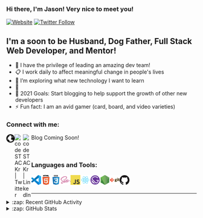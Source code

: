 ### Hi there, I'm Jason! Very nice to meet you!

[![Website](https://img.shields.io/website?label=jasonalong.com&style=for-the-badge&url=https%3A%2F%2Fjasonalong.com)](http://jasonalong.com)
[![Twitter Follow](https://img.shields.io/twitter/follow/jlong5795?color=1DA1F2&logo=twitter&style=for-the-badge)](https://twitter.com/intent/follow?original_referer=https%3A%2F%2Fgithub.com%2Fjlong5795&screen_name=jlong5795)

## I'm a soon to be Husband, Dog Father, Full Stack Web Developer, and Mentor!

- 🔭 I have the privilege of leading an amazing dev team!
- 📋 I work daily to affect meaningful change in people's lives
- 🌱 I’m exploring what new technology I want to learn
- 👯 
- 🥅 2021 Goals: Start blogging to help support the growth of other new developers
- ⚡ Fun fact: I am an avid gamer (card, board, and video varieties)

### Connect with me:

[<img align="left" alt="codeSTACKr.com" width="22px" src="https://raw.githubusercontent.com/iconic/open-iconic/master/svg/globe.svg" />][website]
[<img align="left" alt="codeSTACKr | Twitter" width="22px" src="https://cdn.jsdelivr.net/npm/simple-icons@v3/icons/twitter.svg" />][twitter]
[<img align="left" alt="codeSTACKr | LinkedIn" width="22px" src="https://cdn.jsdelivr.net/npm/simple-icons@v3/icons/linkedin.svg" />][linkedin]
Blog Coming Soon!

<br />

### Languages and Tools:
<img align="left" alt="Visual Studio Code" width="26px" src="https://raw.githubusercontent.com/github/explore/80688e429a7d4ef2fca1e82350fe8e3517d3494d/topics/visual-studio-code/visual-studio-code.png" />
<img align="left" alt="HTML5" width="26px" src="https://raw.githubusercontent.com/github/explore/80688e429a7d4ef2fca1e82350fe8e3517d3494d/topics/html/html.png" />
<img align="left" alt="CSS3" width="26px" src="https://raw.githubusercontent.com/github/explore/80688e429a7d4ef2fca1e82350fe8e3517d3494d/topics/css/css.png" />
<img align="left" alt="Sass" width="26px" src="https://raw.githubusercontent.com/github/explore/80688e429a7d4ef2fca1e82350fe8e3517d3494d/topics/sass/sass.png" />
<img align="left" alt="JavaScript" width="26px" src="https://raw.githubusercontent.com/github/explore/80688e429a7d4ef2fca1e82350fe8e3517d3494d/topics/javascript/javascript.png" />
<img align="left" alt="React" width="26px" src="https://raw.githubusercontent.com/github/explore/80688e429a7d4ef2fca1e82350fe8e3517d3494d/topics/react/react.png" />
<img align="left" alt="Gatsby" width="26px" src="https://raw.githubusercontent.com/github/explore/e94815998e4e0713912fed477a1f346ec04c3da2/topics/gatsby/gatsby.png" />
<img align="left" alt="Node.js" width="26px" src="https://raw.githubusercontent.com/github/explore/80688e429a7d4ef2fca1e82350fe8e3517d3494d/topics/nodejs/nodejs.png" />
<img align="left" alt="Git" width="26px" src="https://raw.githubusercontent.com/github/explore/80688e429a7d4ef2fca1e82350fe8e3517d3494d/topics/git/git.png" />
<img align="left" alt="GitHub" width="26px" src="https://raw.githubusercontent.com/github/explore/78df643247d429f6cc873026c0622819ad797942/topics/github/github.png" />

<br />
<br />

---

<details>
  <summary>:zap: Recent GitHub Activity</summary>
  
<!--START_SECTION:activity-->
1. 🎉 Merged PR [#137](https://github.com/story-squad/clash-api-node/pull/137) in [story-squad/clash-api-node](https://github.com/story-squad/clash-api-node)
2. 💪 Opened PR [#137](https://github.com/story-squad/clash-api-node/pull/137) in [story-squad/clash-api-node](https://github.com/story-squad/clash-api-node)
3. 🎉 Merged PR [#135](https://github.com/story-squad/clash-api-node/pull/135) in [story-squad/clash-api-node](https://github.com/story-squad/clash-api-node)
4. 🎉 Merged PR [#136](https://github.com/story-squad/clash-api-node/pull/136) in [story-squad/clash-api-node](https://github.com/story-squad/clash-api-node)
5. 💪 Opened PR [#136](https://github.com/story-squad/clash-api-node/pull/136) in [story-squad/clash-api-node](https://github.com/story-squad/clash-api-node)
<!--END_SECTION:activity-->

</details>

<details>
  <summary>:zap: GitHub Stats</summary>

[![Jason's GitHub stats](https://github-readme-stats.vercel.app/api?username=jlong5795&show_icons=true&hide_border=true&count_private=true&theme=onedark)](https://github.com/anuraghazra/github-readme-stats)

</details>

[website]: http://jasonalong.com
[twitter]: https://twitter.com/jlong5795
[linkedin]: https://www.linkedin.com/in/jasonlong1231/
